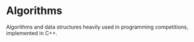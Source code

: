 # Algorithms
Algorithms and data structures heavily used in programming competitions, implemented in C++.
